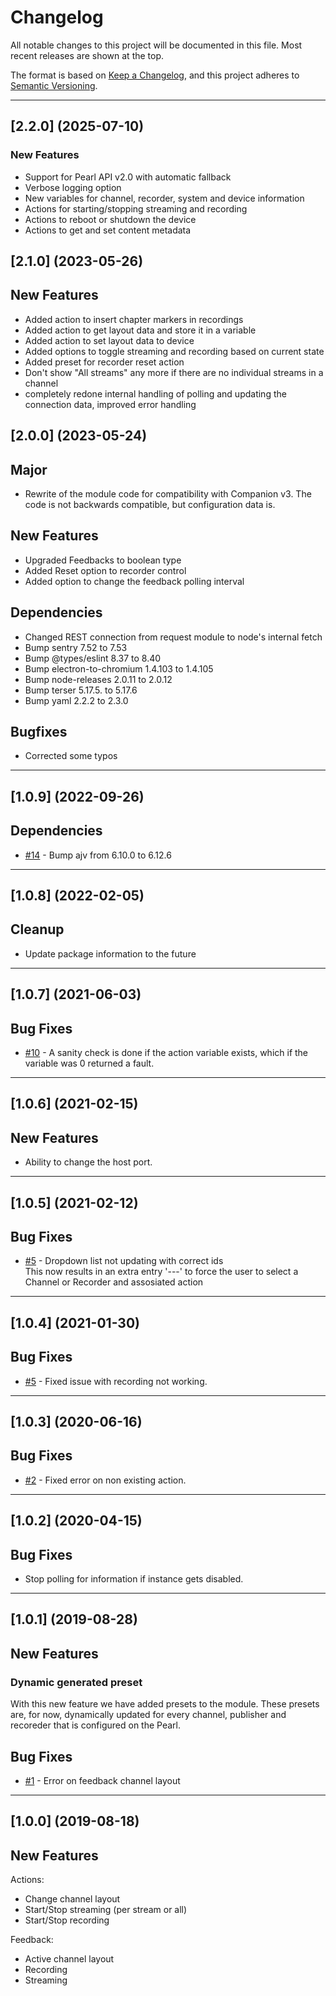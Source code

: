 # Changelog

All notable changes to this project will be documented in this file.
Most recent releases are shown at the top.

The format is based on [Keep a Changelog](https://keepachangelog.com/en/1.0.0/),
and this project adheres to [Semantic Versioning](https://semver.org/spec/v2.0.0.html).

---

## [2.2.0] (2025-07-10)

### New Features

- Support for Pearl API v2.0 with automatic fallback
- Verbose logging option
- New variables for channel, recorder, system and device information
- Actions for starting/stopping streaming and recording
- Actions to reboot or shutdown the device
- Actions to get and set content metadata

## [2.1.0] (2023-05-26)

## New Features

- Added action to insert chapter markers in recordings
- Added action to get layout data and store it in a variable
- Added action to set layout data to device
- Added options to toggle streaming and recording based on current state
- Added preset for recorder reset action
- Don't show "All streams" any more if there are no individual streams in a channel
- completely redone internal handling of polling and updating the connection data, improved error handling

## [2.0.0] (2023-05-24)

## Major

- Rewrite of the module code for compatibility with Companion v3. The code is not backwards compatible, but configuration data is.

## New Features

- Upgraded Feedbacks to boolean type
- Added Reset option to recorder control
- Added option to change the feedback polling interval

## Dependencies

- Changed REST connection from request module to node's internal fetch
- Bump sentry 7.52 to 7.53
- Bump @types/eslint 8.37 to 8.40
- Bump electron-to-chromium 1.4.103 to 1.4.105
- Bump node-releases 2.0.11 to 2.0.12
- Bump terser 5.17.5. to 5.17.6
- Bump yaml 2.2.2 to 2.3.0

## Bugfixes

- Corrected some typos

---

## [1.0.9] (2022-09-26)

## Dependencies

- [#14](https://github.com/bitfocus/companion-module-epiphan-pearl/pull/14) - Bump ajv from 6.10.0 to 6.12.6

---

## [1.0.8] (2022-02-05)

## Cleanup

- Update package information to the future

---

## [1.0.7] (2021-06-03)

## Bug Fixes

- [#10](https://github.com/bitfocus/companion-module-epiphan-pearl/issues/10) - A sanity check is done if the action variable exists, which if the variable was 0 returned a fault.

---

## [1.0.6] (2021-02-15)

## New Features

- Ability to change the host port.

---

## [1.0.5] (2021-02-12)

## Bug Fixes

- [#5](https://github.com/bitfocus/companion-module-epiphan-pearl/issues/5) - Dropdown list not updating with correct ids  
  This now results in an extra entry '---' to force the user to select a Channel or Recorder and assosiated action

---

## [1.0.4] (2021-01-30)

## Bug Fixes

- [#5](https://github.com/bitfocus/companion-module-epiphan-pearl/issues/5) - Fixed issue with recording not working.

---

## [1.0.3] (2020-06-16)

## Bug Fixes

- [#2](https://github.com/bitfocus/companion-module-epiphan-pearl/issues/2) - Fixed error on non existing action.

---

## [1.0.2] (2020-04-15)

## Bug Fixes

- Stop polling for information if instance gets disabled.

---

## [1.0.1] (2019-08-28)

## New Features

### Dynamic generated preset

With this new feature we have added presets to the module.
These presets are, for now, dynamically updated for every channel,
publisher and recoreder that is configured on the Pearl.

## Bug Fixes

- [#1](https://github.com/bitfocus/companion-module-epiphan-pearl/issues/1) - Error on feedback channel layout

---

## [1.0.0] (2019-08-18)

## New Features

Actions:

- Change channel layout
- Start/Stop streaming (per stream or all)
- Start/Stop recording

Feedback:

- Active channel layout
- Recording
- Streaming
